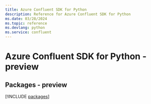 ```yaml
---
title: Azure Confluent SDK for Python
description: Reference for Azure Confluent SDK for Python
ms.date: 03/28/2024
ms.topic: reference
ms.devlang: python
ms.service: confluent
---
```

# Azure Confluent SDK for Python - preview
## Packages - preview
[!INCLUDE [packages](confluent-index.md)]
